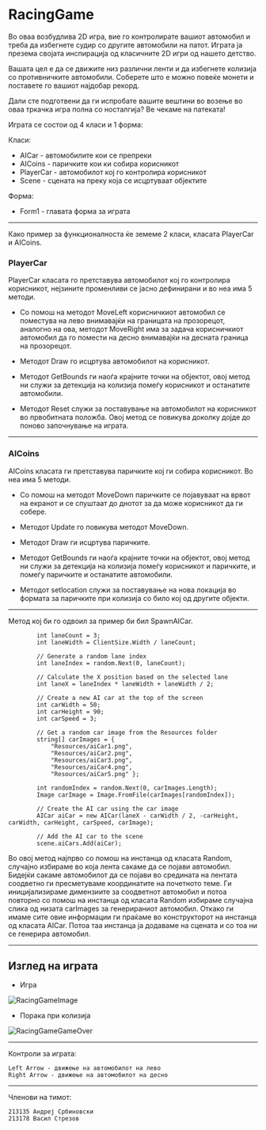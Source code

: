 # RacingGame

Во оваа возбудлива 2D игра, вие го контролирате вашиот автомобил и треба да избегнете судир со другите автомобили на патот. 
Играта ја презема својата инспирација од класичните 2D игри од нашето детство.

Вашата цел е да се движите низ различни ленти и да избегнете колизија со противничките автомобили. Соберете што е можно повеќе монети и поставете го вашиот најдобар рекорд.

Дали сте подготвени да ги испробате вашите вештини во возење во оваа тркачка игра полна со носталгија? Ве чекаме на патеката!

Играта се состои од 4 класи и 1 форма:

Класи:

- AICar - автомобилите кои се препреки
- AICoins - паричките кои ки собира корисникот
- PlayerCar - автомобилот кој го контролира корисникот
- Scene - сцената на преку која се исцртуваат објектите

Форма:
- Form1 - главата форма за играта

---
Како пример за функционалноста ќе земеме 2 класи, класата PlayerCar и AICoins.
### PlayerCar

PlayerCar класата го претставува автомобилот кој го контролира корисникот, нејзините променливи се јасно дефинирани и во неа има 5 методи.
* Со помош на методот MoveLeft корисничкиот автомобил се поместува на лево внимавајќи на границата на прозорецот, 
аналогно на ова, методот MoveRight има за задача корисничкиот автомобил да го помести на десно внимавајќи на десната граница на прозорецот.

* Методот Draw го исцртува автомобилот на корисникот. 

* Методот GetBounds ги наоѓа крајните точки на објектот, овој метод ни служи за детекција на колизија помеѓу корисникот и останатите автомобили.

* Методот Reset служи за поставување на автомобилот на корисникот во првобитната положба. Овој метод се повикува доколку дојде до поново започнување на играта.
---
### AICoins

AICoins класата ги претставува паричките кој ги собира корисникот. Во неа има 5 методи.

* Со помош на методот MoveDown паричките се појавуваат на врвот на екранот и се спуштаат до днотот за да може корисникот да ги собере.

* Методот Update го повикува методот MoveDown.

* Методот Draw ги исцртува паричките.

* Методот GetBounds ги наоѓа крајните точки на објектот, овој метод ни служи за детекција на колизија помеѓу корисникот и паричките, и помеѓу паричките и останатите автомобили.

* Методот setlocation служи за поставување на нова локација во формата за паричките при колизија со било кој од другите објекти. 

---
Метод кој би го одвоил за пример би бил SpawnAICar.

            int laneCount = 3;
            int laneWidth = ClientSize.Width / laneCount;

            // Generate a random lane index
            int laneIndex = random.Next(0, laneCount);

            // Calculate the X position based on the selected lane
            int laneX = laneIndex * laneWidth + laneWidth / 2;

            // Create a new AI car at the top of the screen
            int carWidth = 50;
            int carHeight = 90;
            int carSpeed = 3;

            // Get a random car image from the Resources folder
            string[] carImages = { 
                "Resources/aiCar1.png",
                "Resources/aiCar2.png",
                "Resources/aiCar3.png",
                "Resources/aiCar4.png",
                "Resources/aiCar5.png" };

            int randomIndex = random.Next(0, carImages.Length);
            Image carImage = Image.FromFile(carImages[randomIndex]);

            // Create the AI car using the car image
            AICar aiCar = new AICar(laneX - carWidth / 2, -carHeight, carWidth, carHeight, carSpeed, carImage);

            // Add the AI car to the scene
            scene.aiCars.Add(aiCar);

Во овој метод најпрво со помош на инстанца од класата Random, случајно избираме во која лента сакаме да се појави автомобил. 
Бидејќи сакаме автомобилот да се појави во средината на лентата соодветно ги пресметуваме координатите на почетното теме. 
Ги иницијализираме димензиите за соодветнот автомобил и потоа повторно со помош на инстанца од класата Random избираме случајна слика од низата carImages за генерираниот автомобил.
Откако ги имаме сите овие информации ги праќаме во конструкторот на инстанца од класата AICar. Потоа таа инстанца ја додаваме на сцената и со тоа ни се генерира автомобил.

---
## Изглед на играта

* Игра

![RacingGameImage](https://github.com/srbinovskia46/VP_RacingGame/assets/108271909/5f168469-f708-4f25-85ce-8f2e6b3d9513)

* Порака при колизија

![RacingGameGameOver](https://github.com/srbinovskia46/VP_RacingGame/assets/108271909/17a2fb9a-1878-400d-bbb5-cbf436fa77c0)

---
Контроли за играта:

    Left Arrow - движење на автомобилот на лево
    Right Arrow - движење на автомобилот на десно
---
Членови на тимот:

    213135 Андреј Србиновски
    213178 Васил Стрезов
